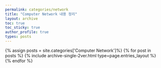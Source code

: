 ```yaml
---
permalink: categories/network
title: "Computer Network 내용 정리"
layout: archive
toc: true
toc_sticky: true
author_profile: true
types: posts
---
```


{% assign posts = site.categories['Computer Network']%}
{% for post in posts %}
  {% include archive-single-2ver.html type=page.entries_layout %}
{% endfor %}